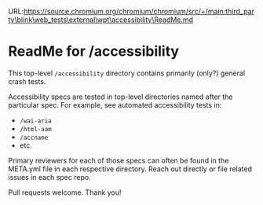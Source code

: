 URL:https://source.chromium.org/chromium/chromium/src/+/main:third_party\blink\web_tests\external\wpt\accessibility\ReadMe.md
# ReadMe for /accessibility

This top-level `/accessibility` directory contains primarily (only?) general crash tests.

Accessibility specs are tested in top-level directories named after the particular spec. For example, see automated accessibility tests in:

- `/wai-aria`
- `/html-aam`
- `/accname`
- etc.

Primary reviewers for each of those specs can often be found in the META.yml file in each respective directory. Reach out directly or file related issues in each spec repo.

Pull requests welcome. Thank you!
